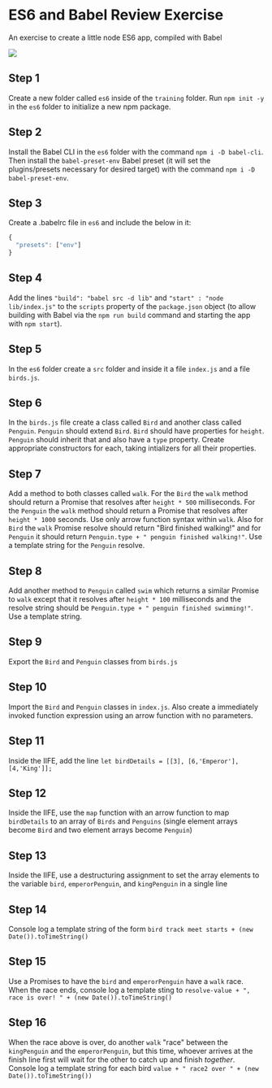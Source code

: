 # ES6 and Babel Review Exercise

An exercise to create a little node ES6 app, compiled with Babel

![](./es6-exercise.gif)

## Step 1

Create a new folder called `es6` inside of the `training` folder.  Run `npm init -y` in the `es6` folder to initialize a new npm package.

## Step 2

Install the Babel CLI in the `es6` folder with the command `npm i -D babel-cli`.  Then install the `babel-preset-env` Babel preset (it will set the plugins/presets necessary for desired target) with the command `npm i -D babel-preset-env`.

## Step 3

Create a .babelrc file in `es6` and include the below in it:

```js
{
  "presets": ["env"]
}
```

## Step 4

Add the lines `"build": "babel src -d lib"` and `"start" : "node lib/index.js"` to the `scripts` property of the `package.json` object (to allow building with Babel via the `npm run build` command and starting the app with `npm start`).

## Step 5

In the `es6` folder create a `src` folder and inside it a file `index.js` and a file `birds.js`.

## Step 6

In the `birds.js` file create a class called `Bird` and another class called `Penguin`.  `Penguin` should extend `Bird`.  `Bird` should have properties for `height`.  `Penguin` should inherit that and also have a `type` property.  Create appropriate constructors for each, taking intializers for all their properties.

## Step 7

Add a method to both classes called `walk`.  For the `Bird` the `walk` method should return a Promise that resolves after `height * 500` milliseconds.  For the `Penguin` the `walk` method should return a Promise that resolves after `height * 1000` seconds. Use only arrow function syntax within `walk`.  Also for `Bird` the `walk` Promise resolve should return "Bird finished walking!" and for `Penguin` it should return `Penguin.type + " penguin finished walking!"`.  Use a template string for the `Penguin` resolve.

## Step 8

Add another method to `Penguin` called `swim` which returns a similar Promise to `walk` except that it resolves after `height * 100` milliseconds and the resolve string should be `Penguin.type + " penguin finished swimming!"`.  Use a template string.

## Step 9

Export the `Bird` and `Penguin` classes from `birds.js`

## Step 10

Import the `Bird` and `Penguin` classes in `index.js`.  Also create a immediately invoked function expression using an arrow function with no parameters.

## Step 11

Inside the IIFE, add the line `let birdDetails = [[3], [6,'Emperor'], [4,'King']];`

## Step 12

Inside the IIFE, use the `map` function with an arrow function to map `birdDetails` to an array of `Birds` and `Penguins` (single element arrays become `Bird` and two element arrays become `Penguin`)

## Step 13

Inside the IIFE, use a destructuring assignment to set the array elements to the variable `bird`, `emperorPenguin`, and `kingPenguin` in a single line

## Step 14

Console log a template string of the form `bird track meet starts + (new Date()).toTimeString()`

## Step 15

Use a Promises to have the `bird` and `emperorPenguin` have a `walk` race. When the race ends, console log a template sting to `resolve-value + ", race is over! " + (new Date()).toTimeString()`

## Step 16

When the race above is over, do another `walk` "race" between the `kingPenguin` and the `emperorPenguin`, but this time, whoever arrives at the finish line first will wait for the other to catch up and finish *together*. Console log a template string for each bird `value + " race2 over " + (new Date()).toTimeString())`